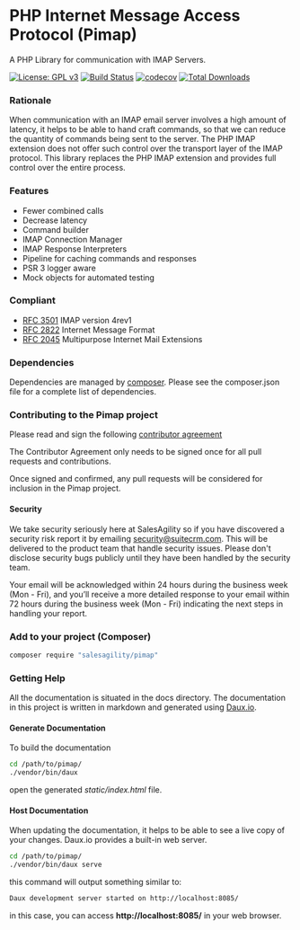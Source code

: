 # PHP Internet Message Access Protocol  (Pimap)
A PHP Library for communication with IMAP Servers.

[![License: GPL v3](https://img.shields.io/badge/License-GPL%20v3-blue.svg)](https://www.gnu.org/licenses/gpl-3.0)
[![Build Status](https://travis-ci.org/SalesAgility/Pimap.svg?branch=master)](https://travis-ci.org/SalesAgility/Pimap)
[![codecov](https://codecov.io/gh/SalesAgility/Pimap/branch/master/graph/badge.svg)](https://codecov.io/gh/SalesAgility/Pimap)
[![Total Downloads](https://poser.pugx.org/SalesAgility/Pimap/downloads)](https://packagist.org/packages/SalesAgility/Pimap)


### Rationale
When communication with an IMAP email server involves a high amount of latency,
it helps to be able to hand craft commands, so that we can reduce the quantity of commands being sent to the server. The PHP IMAP extension
does not offer such control over the transport layer of the IMAP protocol. This library replaces the PHP IMAP extension
and provides full control over the entire process.

### Features
- Fewer combined calls
- Decrease latency
- Command builder
- IMAP Connection Manager 
- IMAP Response Interpreters
- Pipeline for caching commands and responses
- PSR 3 logger aware
- Mock objects for automated testing

### Compliant
- [RFC 3501](https://tools.ietf.org/html/rfc3501) IMAP version 4rev1
- [RFC 2822](https://tools.ietf.org/html/rfc2822) Internet Message Format
- [RFC 2045](https://tools.ietf.org/html/rfc2045) Multipurpose Internet Mail Extensions


### Dependencies
Dependencies are managed by [composer](https://getcomposer.org/). Please see the composer.json file for a complete list of dependencies.

### Contributing to the Pimap project
Please read and sign the following [contributor agreement][cont_agrmt]

[cont_agrmt]: https://www.clahub.com/agreements/salesagility/Pimap

The Contributor Agreement only needs to be signed once for all pull requests and contributions. 

Once signed and confirmed, any pull requests will be considered for inclusion in the Pimap project.

#### Security

We take security seriously here at SalesAgility so if you have discovered a security risk report it by
emailing security@suitecrm.com. This will be delivered to the product team that handle security issues.
Please don't disclose security bugs publicly until they have been handled by the security team.

Your email will be acknowledged within 24 hours during the business week (Mon - Fri), and you’ll receive a more
detailed response to your email within 72 hours during the business week (Mon - Fri) indicating the next steps in
handling your report.

### Add to your project (Composer)

```bash
composer require "salesagility/pimap"
```

### Getting Help
All the documentation is situated in the docs directory. The documentation in this project is written in markdown and generated using [Daux.io](https://daux.io/).

#### Generate Documentation
To build the documentation

```bash
cd /path/to/pimap/
./vendor/bin/daux
```

open the generated _static/index.html_ file.

#### Host Documentation
When updating the documentation, it helps to be able to see a live copy of your changes. Daux.io provides a built-in web server.

```bash
cd /path/to/pimap/
./vendor/bin/daux serve
```

this command will output something similar to:
```bash
Daux development server started on http://localhost:8085/
```

in this case, you can access  **http://localhost:8085/** in your web browser.
